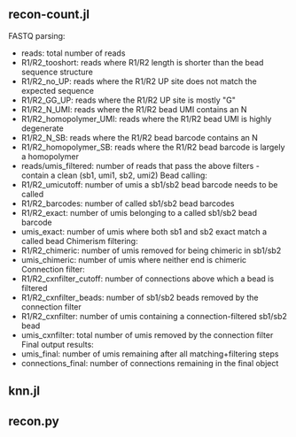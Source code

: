 recon-count.jl
--------------
FASTQ parsing:
* reads: total number of reads
* R1/R2_tooshort: reads where R1/R2 length is shorter than the bead sequence structure
* R1/R2_no_UP: reads where the R1/R2 UP site does not match the expected sequence
* R1/R2_GG_UP: reads where the R1/R2 UP site is mostly "G"
* R1/R2_N_UMI: reads where the R1/R2 bead UMI contains an N
* R1/R2_homopolymer_UMI: reads where the R1/R2 bead UMI is highly degenerate
* R1/R2_N_SB: reads where the R1/R2 bead barcode contains an N
* R1/R2_homopolymer_SB: reads where the R1/R2 bead barcode is largely a homopolymer
* reads/umis_filtered: number of reads that pass the above filters - contain a clean (sb1, umi1, sb2, umi2)
Bead calling:
* R1/R2_umicutoff: number of umis a sb1/sb2 bead barcode needs to be called
* R1/R2_barcodes: number of called sb1/sb2 bead barcodes
* R1/R2_exact: number of umis belonging to a called sb1/sb2 bead barcode
* umis_exact: number of umis where both sb1 and sb2 exact match a called bead
Chimerism filtering:
* R1/R2_chimeric: number of umis removed for being chimeric in sb1/sb2
* umis_chimeric: number of umis where neither end is chimeric
Connection filter:
* R1/R2_cxnfilter_cutoff: number of connections above which a bead is filtered
* R1/R2_cxnfilter_beads: number of sb1/sb2 beads removed by the connection filter
* R1/R2_cxnfilter: number of umis containing a connection-filtered sb1/sb2 bead
* umis_cxnfilter: total number of umis removed by the connection filter
Final output results:
* umis_final: number of umis remaining after all matching+filtering steps
* connections_final: number of connections remaining in the final object

knn.jl
------

recon.py
--------
